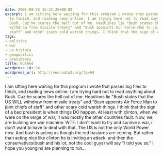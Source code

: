 ```yaml
---
date: 2001-08-25 15:32:35+00:00
excerpt: I am sitting here waiting for this program i wrote that parses log files
  to finish, and reading news online. I am trying hard not to read anything about
  Bush. Cuz he scares the hell out of me. Headlines lie "Bush states that the US WILL
  withdraw from missile treaty" and "Bush appoints Air Force Man to joint chiefs of
  staff" and other scary cold warish things. I think that the sign of a bad presid...
tags:
- politics
- war
- us-history
- geopolitics
- presidency
title: Bushed
wordpress_id: 94
wordpress_url: http://new.nata2.org/?p=94
---
```


I am sitting here waiting for this program i wrote that parses log files to finish, and reading news online. I am trying hard not to read anything about Bush. Cuz he scares the hell out of me. Headlines lie "Bush states that the US WILL withdraw from missile treaty" and "Bush appoints Air Force Man to joint chiefs of staff" and other scary cold warish things. I think that the sign of a bad president is when things DO happen. At least with clinton, when we were on the verge of war, it was mostly the other countries fault. Now, we are building are war machine. WTF. I don't want to try and survive a war, i don't want to have to deal with that. The US is not the only World Power now. And bush is acting as though the red bastards are coming. But rather than acting nice like clinton he is inviting an attack, and then the conservatives(bush and his lot, not the cool guys) will say "i told you so." I hope you youngins are planning to run...